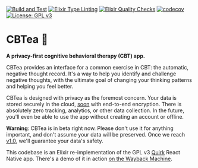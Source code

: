 [![Build and Test](https://github.com/s3cur3/cbtea/actions/workflows/elixir-build-and-test.yml/badge.svg)](https://github.com/s3cur3/cbtea/actions/workflows/elixir-build-and-test.yml) [![Elixir Type Linting](https://github.com/s3cur3/cbtea/actions/workflows/elixir-dialyzer.yml/badge.svg?branch=main)](https://github.com/s3cur3/cbtea/actions/workflows/elixir-dialyzer.yml) [![Elixir Quality Checks](https://github.com/s3cur3/cbtea/actions/workflows/elixir-quality-checks.yml/badge.svg)](https://github.com/s3cur3/cbtea/actions/workflows/elixir-quality-checks.yml) [![codecov](https://codecov.io/gh/s3cur3/cbtea/branch/main/graph/badge.svg?token=98RJZ7WK8R)](https://codecov.io/gh/s3cur3/cbtea) [![License: GPL v3](https://img.shields.io/badge/License-GPLv3-blue.svg)](https://www.gnu.org/licenses/gpl-3.0)

# CBTea 🍵

**A privacy-first cognitive behavioral therapy (CBT) app.**

CBTea provides an interface for a common exercise in CBT: the automatic, negative thought record. It's a way to help you identify and challenge negative thoughts, with the ultimate goal of changing your thinking patterns and helping you feel better.

CBTea is designed with privacy as the foremost concern. Your data is stored securely in the cloud, [soon][v1] with end-to-end encryption. There is absolutely zero tracking, analytics, or other data collection. In the future, you'll even be able to use the app without creating an account or offline.

**Warning**: CBTea is in beta right now. Please don't use it for anything important, and don't assume your data will be preserved. Once we reach [v1.0][v1], we'll guarantee your data's safety.

This codebase is an Elixir re-implementation of the GPL v3 [Quirk][] React Native app. There's a demo of it in action [on the Wayback Machine][QuirkDemo].

[v1]: https://github.com/s3cur3/cbtea/issues/2
[Quirk]: https://github.com/Flaque/quirk
[QuirkDemo]: https://web.archive.org/web/20191226140443/https://www.quirk.fyi/
